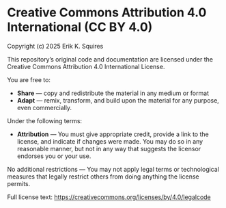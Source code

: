 # Creative Commons Attribution 4.0 International (CC BY 4.0)

Copyright (c) 2025 Erik K. Squires

This repository’s original code and documentation are licensed under the
Creative Commons Attribution 4.0 International License.

You are free to:

* **Share** — copy and redistribute the material in any medium or format
* **Adapt** — remix, transform, and build upon the material
  for any purpose, even commercially.

Under the following terms:

* **Attribution** — You must give appropriate credit, provide a link to the license,
  and indicate if changes were made. You may do so in any reasonable manner,
  but not in any way that suggests the licensor endorses you or your use.

No additional restrictions — You may not apply legal terms or technological
measures that legally restrict others from doing anything the license permits.

Full license text: <https://creativecommons.org/licenses/by/4.0/legalcode>